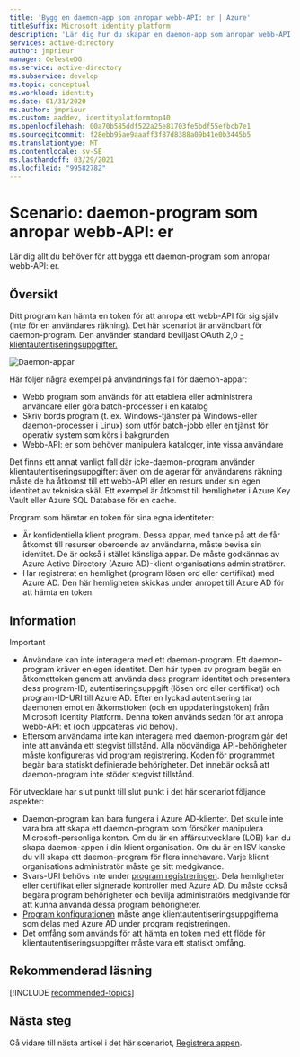 ```yaml
---
title: 'Bygg en daemon-app som anropar webb-API: er | Azure'
titleSuffix: Microsoft identity platform
description: 'Lär dig hur du skapar en daemon-app som anropar webb-API: er'
services: active-directory
author: jmprieur
manager: CelesteDG
ms.service: active-directory
ms.subservice: develop
ms.topic: conceptual
ms.workload: identity
ms.date: 01/31/2020
ms.author: jmprieur
ms.custom: aaddev, identityplatformtop40
ms.openlocfilehash: 00a70b585ddf522a25e81703fe5bdf55efbcb7e1
ms.sourcegitcommit: f28ebb95ae9aaaff3f87d8388a09b41e0b3445b5
ms.translationtype: MT
ms.contentlocale: sv-SE
ms.lasthandoff: 03/29/2021
ms.locfileid: "99582782"
---
```

# <a name="scenario-daemon-application-that-calls-web-apis"></a>Scenario: daemon-program som anropar webb-API: er

Lär dig allt du behöver för att bygga ett daemon-program som anropar webb-API: er.

## <a name="overview"></a>Översikt

Ditt program kan hämta en token för att anropa ett webb-API för sig själv (inte för en användares räkning). Det här scenariot är användbart för daemon-program. Den använder standard beviljast OAuth 2,0 [-klientautentiseringsuppgifter.](v2-oauth2-client-creds-grant-flow.md)

![Daemon-appar](./media/scenario-daemon-app/daemon-app.svg)

Här följer några exempel på användnings fall för daemon-appar:

- Webb program som används för att etablera eller administrera användare eller göra batch-processer i en katalog
- Skriv bords program (t. ex. Windows-tjänster på Windows-eller daemon-processer i Linux) som utför batch-jobb eller en tjänst för operativ system som körs i bakgrunden
- Webb-API: er som behöver manipulera kataloger, inte vissa användare

Det finns ett annat vanligt fall där icke-daemon-program använder klientautentiseringsuppgifter: även om de agerar för användarens räkning måste de ha åtkomst till ett webb-API eller en resurs under sin egen identitet av tekniska skäl. Ett exempel är åtkomst till hemligheter i Azure Key Vault eller Azure SQL Database för en cache.

Program som hämtar en token för sina egna identiteter:

- Är konfidentiella klient program. Dessa appar, med tanke på att de får åtkomst till resurser oberoende av användarna, måste bevisa sin identitet. De är också i stället känsliga appar. De måste godkännas av Azure Active Directory (Azure AD)-klient organisations administratörer.
- Har registrerat en hemlighet (program lösen ord eller certifikat) med Azure AD. Den här hemligheten skickas under anropet till Azure AD för att hämta en token.

## <a name="specifics"></a>Information

> [!IMPORTANT]
>
> - Användare kan inte interagera med ett daemon-program. Ett daemon-program kräver en egen identitet. Den här typen av program begär en åtkomsttoken genom att använda dess program identitet och presentera dess program-ID, autentiseringsuppgift (lösen ord eller certifikat) och program-ID-URI till Azure AD. Efter en lyckad autentisering tar daemonen emot en åtkomsttoken (och en uppdateringstoken) från Microsoft Identity Platform. Denna token används sedan för att anropa webb-API: et (och uppdateras vid behov).
> - Eftersom användarna inte kan interagera med daemon-program går det inte att använda ett stegvist tillstånd. Alla nödvändiga API-behörigheter måste konfigureras vid program registrering. Koden för programmet begär bara statiskt definierade behörigheter. Det innebär också att daemon-program inte stöder stegvist tillstånd.

För utvecklare har slut punkt till slut punkt i det här scenariot följande aspekter:

- Daemon-program kan bara fungera i Azure AD-klienter. Det skulle inte vara bra att skapa ett daemon-program som försöker manipulera Microsoft-personliga konton. Om du är en affärsutvecklare (LOB) kan du skapa daemon-appen i din klient organisation. Om du är en ISV kanske du vill skapa ett daemon-program för flera innehavare. Varje klient organisations administratör måste ge sitt medgivande.
- Svars-URI behövs inte under [program registreringen](./scenario-daemon-app-registration.md). Dela hemligheter eller certifikat eller signerade kontroller med Azure AD. Du måste också begära program behörigheter och bevilja administratörs medgivande för att kunna använda dessa program behörigheter.
- [Program konfigurationen](./scenario-daemon-app-configuration.md) måste ange klientautentiseringsuppgifterna som delas med Azure AD under program registreringen.
- Det [omfång](scenario-daemon-acquire-token.md#scopes-to-request) som används för att hämta en token med ett flöde för klientautentiseringsuppgifter måste vara ett statiskt omfång.

## <a name="recommended-reading"></a>Rekommenderad läsning

[!INCLUDE [recommended-topics](../../../includes/active-directory-develop-scenarios-prerequisites.md)]

## <a name="next-steps"></a>Nästa steg

Gå vidare till nästa artikel i det här scenariot, [Registrera appen](./scenario-daemon-app-registration.md).
